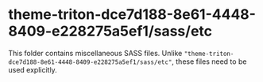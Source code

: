 # theme-triton-dce7d188-8e61-4448-8409-e228275a5ef1/sass/etc

This folder contains miscellaneous SASS files. Unlike `"theme-triton-dce7d188-8e61-4448-8409-e228275a5ef1/sass/etc"`, these files
need to be used explicitly.
